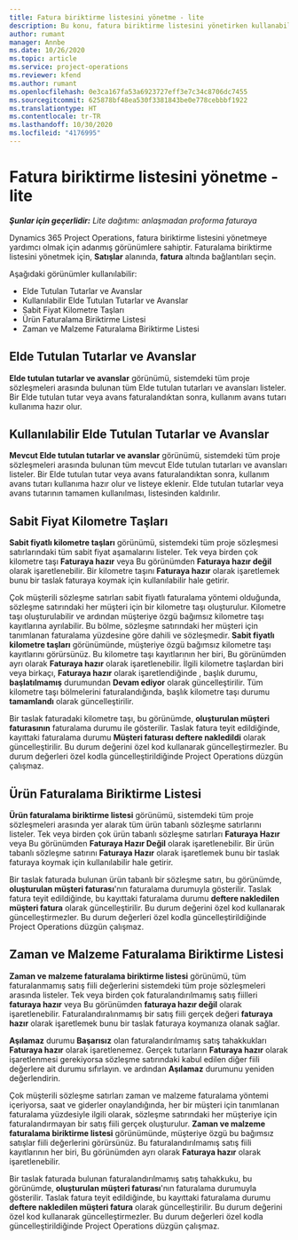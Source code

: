 ```yaml
---
title: Fatura biriktirme listesini yönetme - lite
description: Bu konu, fatura biriktirme listesini yönetirken kullanabileceğiniz çeşitli görünümler hakkında bilgi sağlar.
author: rumant
manager: Annbe
ms.date: 10/26/2020
ms.topic: article
ms.service: project-operations
ms.reviewer: kfend
ms.author: rumant
ms.openlocfilehash: 0e3ca167fa53a6923727eff3e7c34c8706dc7455
ms.sourcegitcommit: 625878bf48ea530f3381843be0e778cebbbf1922
ms.translationtype: HT
ms.contentlocale: tr-TR
ms.lasthandoff: 10/30/2020
ms.locfileid: "4176995"
---
```

# <a name="manage-the-billing-backlog---lite"></a>Fatura biriktirme listesini yönetme - lite

_**Şunlar için geçerlidir:** Lite dağıtımı: anlaşmadan proforma faturaya_

Dynamics 365 Project Operations, fatura biriktirme listesini yönetmeye yardımcı olmak için adanmış görünümlere sahiptir. Faturalama biriktirme listesini yönetmek için, **Satışlar** alanında, **fatura** altında bağlantıları seçin. 

Aşağıdaki görünümler kullanılabilir:

- Elde Tutulan Tutarlar ve Avanslar
- Kullanılabilir Elde Tutulan Tutarlar ve Avanslar
- Sabit Fiyat Kilometre Taşları
- Ürün Faturalama Biriktirme Listesi
- Zaman ve Malzeme Faturalama Biriktirme Listesi

## <a name="retainers-and-advances"></a>Elde Tutulan Tutarlar ve Avanslar

**Elde tutulan tutarlar ve avanslar** görünümü, sistemdeki tüm proje sözleşmeleri arasında bulunan tüm Elde tutulan tutarları ve avansları listeler. Bir Elde tutulan tutar veya avans faturalandıktan sonra, kullanım avans tutarı kullanıma hazır olur.

## <a name="available-retainers-and-advances"></a>Kullanılabilir Elde Tutulan Tutarlar ve Avanslar

**Mevcut Elde tutulan tutarlar ve avanslar** görünümü, sistemdeki tüm proje sözleşmeleri arasında bulunan tüm mevcut Elde tutulan tutarları ve avansları listeler. Bir Elde tutulan tutar veya avans faturalandıktan sonra, kullanım avans tutarı kullanıma hazır olur ve listeye eklenir. Elde tutulan tutarlar veya avans tutarının tamamen kullanılması, listesinden kaldırılır.

## <a name="fixed-price-milestones"></a>Sabit Fiyat Kilometre Taşları

**Sabit fiyatlı kilometre taşları** görünümü, sistemdeki tüm proje sözleşmesi satırlarındaki tüm sabit fiyat aşamalarını listeler. Tek veya birden çok kilometre taşı **Faturaya hazır** veya Bu görünümden **Faturaya hazır değil** olarak işaretlenebilir. Bir kilometre taşını **Faturaya hazır** olarak işaretlemek bunu bir taslak faturaya koymak için kullanılabilir hale getirir.

Çok müşterili sözleşme satırları sabit fiyatlı faturalama yöntemi olduğunda, sözleşme satırındaki her müşteri için bir kilometre taşı oluşturulur. Kilometre taşı oluşturulabilir ve ardından müşteriye özgü bağımsız kilometre taşı kayıtlarına ayrılabilir. Bu bölme, sözleşme satırındaki her müşteri için tanımlanan faturalama yüzdesine göre dahili ve sözleşmedir. **Sabit fiyatlı kilometre taşları** görünümünde, müşteriye özgü bağımsız kilometre taşı kayıtlarını görürsünüz. Bu kilometre taşı kayıtlarının her biri, Bu görünümden ayrı olarak **Faturaya hazır** olarak işaretlenebilir. İlgili kilometre taşlardan biri veya birkaçı, **Faturaya hazır** olarak işaretlendiğinde , başlık durumu, **başlatılmamış** durumundan **Devam ediyor** olarak güncelleştirilir. Tüm kilometre taşı bölmelerini faturalandığında, başlık kilometre taşı durumu **tamamlandı** olarak güncelleştirilir.

Bir taslak faturadaki kilometre taşı, bu görünümde, **oluşturulan müşteri faturasının** faturalama durumu ile gösterilir. Taslak fatura teyit edildiğinde, kayıttaki faturalama durumu **Müşteri faturası deftere nakledildi** olarak güncelleştirilir. Bu durum değerini özel kod kullanarak güncelleştirmezler. Bu durum değerleri özel kodla güncelleştirildiğinde Project Operations düzgün çalışmaz.

## <a name="product-billing-backlog"></a>Ürün Faturalama Biriktirme Listesi

**Ürün faturalama biriktirme listesi** görünümü, sistemdeki tüm proje sözleşmeleri arasında yer alarak tüm ürün tabanlı sözleşme satırlarını listeler. Tek veya birden çok ürün tabanlı sözleşme satırları **Faturaya Hazır** veya Bu görünümden **Faturaya Hazır Değil** olarak işaretlenebilir. Bir ürün tabanlı sözleşme satırını **Faturaya Hazır** olarak işaretlemek bunu bir taslak faturaya koymak için kullanılabilir hale getirir.

Bir taslak faturada bulunan ürün tabanlı bir sözleşme satırı, bu görünümde, **oluşturulan müşteri faturası**'nın faturalama durumuyla gösterilir. Taslak fatura teyit edildiğinde, bu kayıttaki faturalama durumu **deftere nakledilen müşteri fatura** olarak güncelleştirilir. Bu durum değerini özel kod kullanarak güncelleştirmezler. Bu durum değerleri özel kodla güncelleştirildiğinde Project Operations düzgün çalışmaz.

## <a name="time-and-material-billing-backlog"></a>Zaman ve Malzeme Faturalama Biriktirme Listesi

**Zaman ve malzeme faturalama biriktirme listesi** görünümü, tüm faturalanmamış satış fiili değerlerini sistemdeki tüm proje sözleşmeleri arasında listeler. Tek veya birden çok faturalandırılmamış satış fiilleri **faturaya hazır** veya Bu görünümden **faturaya hazır değil** olarak işaretlenebilir. Faturalandıralınmamış bir satış fiili gerçek değeri **faturaya hazır** olarak işaretlemek bunu bir taslak faturaya koymanıza olanak sağlar.

**Aşılamaz** durumu **Başarısız** olan faturalandırılmamış satış tahakkukları **Faturaya hazır** olarak işaretlenemez. Gerçek tutarların **Faturaya hazır** olarak işaretlenmesi gerekiyorsa sözleşme satırındaki kabul edilen diğer fiili değerlere ait durumu sıfırlayın. ve ardından **Aşılamaz** durumunu yeniden değerlendirin.

Çok müşterili sözleşme satırları zaman ve malzeme faturalama yöntemi içeriyorsa, saat ve giderler onaylandığında, her bir müşteri için tanımlanan faturalama yüzdesiyle ilgili olarak, sözleşme satırındaki her müşteriye için faturalandırmayan bir satış fiili gerçek oluşturulur. **Zaman ve malzeme faturalama biriktirme listesi** görünümünde, müşteriye özgü bu bağımsız satışlar fiili değerlerini görürsünüz. Bu faturalandırılmamış satış fiili kayıtlarının her biri, Bu görünümden ayrı olarak **Faturaya hazır** olarak işaretlenebilir.

Bir taslak faturada bulunan faturalandırılmamış satış tahakkuku, bu görünümde, **oluşturulan müşteri faturası**'nın faturalama durumuyla gösterilir. Taslak fatura teyit edildiğinde, bu kayıttaki faturalama durumu **deftere nakledilen müşteri fatura** olarak güncelleştirilir. Bu durum değerini özel kod kullanarak güncelleştirmezler. Bu durum değerleri özel kodla güncelleştirildiğinde Project Operations düzgün çalışmaz.

